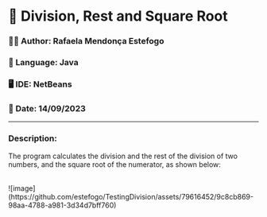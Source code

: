 <h1> 🧮 Division, Rest and Square Root</h1>
<h3>🧙‍♀️ Author: Rafaela Mendonça Estefogo</h3>
<h3>📝 Language: Java</h3>
<h3>🖥️ IDE: NetBeans</h3>
<h3>📆 Date: 14/09/2023</h3>
<hr>
<h3>Description:</h3>
<p>The program calculates the division and the rest of the division of two numbers, and the square root of the numerator, as shown below:</p>
<br>
![image](https://github.com/estefogo/TestingDivision/assets/79616452/9c8cb869-98aa-4788-a981-3d34d7bff760)


